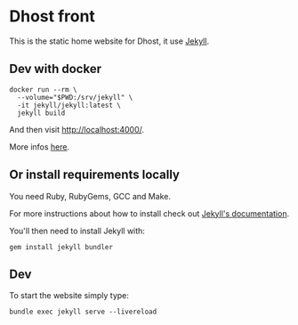 # Dhost front

This is the static home website for Dhost, it use [Jekyll](https://jekyllrb.com).

## Dev with docker

```
docker run --rm \
  --volume="$PWD:/srv/jekyll" \
  -it jekyll/jekyll:latest \
  jekyll build
```

And then visit [http://localhost:4000/](http://localhost:4000).

More infos [here](https://github.com/envygeeks/jekyll-docker).

## Or install requirements locally

You need Ruby, RubyGems, GCC and Make.

For more instructions about how to install check out [Jekyll's documentation](https://jekyllrb.com/docs/installation/).

You'll then need to install Jekyll with:
```
gem install jekyll bundler
```

## Dev

To start the website simply type:
```
bundle exec jekyll serve --livereload
```

